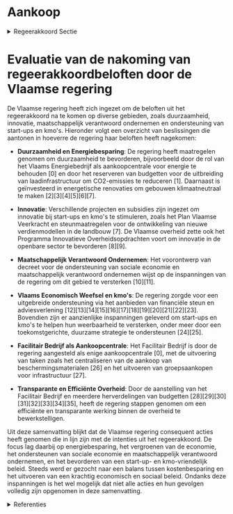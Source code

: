 # Aankoop

<details>
        <summary>Regeerakkoord Sectie </summary>
        <p>3.2.4 Aankoop De Vlaamse overheid gebruikt maximaal haar koopkracht om innovatie en duur-zaamheid te stimuleren, efficiëntiewinsten te boeken en maatschappelijk verantwoord ondernemen te belonen. Hierbij wordt een ‘start-ups en kmo-vriendelijk beleid’ nage-streefd, zodat we ons Vlaams economisch weefsel versterken. Het Facilitair Bedrijf wordt aangeduid als enige aankoopcentrale voor courante ondersteunende goederen en diensten. </p>
        </details> 

# Evaluatie van de nakoming van regeerakkoordbeloften door de Vlaamse regering

De Vlaamse regering heeft zich ingezet om de beloften uit het regeerakkoord na te komen op diverse gebieden, zoals duurzaamheid, innovatie, maatschappelijk verantwoord ondernemen en ondersteuning van start-ups en kmo's. Hieronder volgt een overzicht van beslissingen die aantonen in hoeverre de regering haar beloften heeft nagekomen:

- **Duurzaamheid en Energiebesparing**: De regering heeft maatregelen genomen om duurzaamheid te bevorderen, bijvoorbeeld door de rol van het Vlaams Energiebedrijf als aankoopcentrale voor energie te behouden \[0\] en door het reserveren van budgetten voor de uitbreiding van laadinfrastructuur om CO2-emissies te reduceren \[1\]. Daarnaast is geïnvesteerd in energetische renovaties om gebouwen klimaatneutraal te maken \[2\]\[3\]\[4\]\[5\]\[6\]\[7\].

- **Innovatie**: Verschillende projecten en subsidies zijn ingezet om innovatie bij start-ups en kmo's te stimuleren, zoals het Plan Vlaamse Veerkracht en steunmaatregelen voor de ontwikkeling van nieuwe verdienmodellen in de landbouw \[7\]. De Vlaamse overheid zette ook het Programma Innovatieve Overheidsopdrachten voort om innovatie in de openbare sector te bevorderen \[8\]\[9\].

- **Maatschappelijk Verantwoord Ondernemen**: Het voorontwerp van decreet voor de ondersteuning van sociale economie en maatschappelijk verantwoord ondernemen wijst op de inspanningen van de regering om dit gebied te versterken \[10\]\[11\].

- **Vlaams Economisch Weefsel en kmo's**: De regering zorgde voor een uitgebreide ondersteuning via het aanbieden van financiële steun en adviesverlening \[12\]\[13\]\[14\]\[15\]\[16\]\[17\]\[18\]\[19\]\[20\]\[21\]\[22\]\[23\]. Bovendien zijn er aanzienlijke inspanningen geleverd om start-ups en kmo's te helpen hun weerbaarheid te versterken, onder meer door een toekomstgerichte, duurzame strategie te ondersteunen \[24\]\[25\].

- **Facilitair Bedrijf als Aankoopcentrale**: Het Facilitair Bedrijf is door de regering aangesteld als enige aankoopcentrale \[0\], met de uitvoering van taken zoals het centraliseren van de aankoop van beschermingsmaterialen \[26\] en het uitvoeren van groepsaankopen voor infrastructuur \[27\].

- **Transparante en Efficiënte Overheid**: Door de aanstelling van het Facilitair Bedrijf en meerdere herverdelingen van budgetten \[28\]\[29\]\[30\]\[31\]\[32\]\[33\]\[34\]\[35\], heeft de regering stappen genomen om een efficiënte en transparante werking binnen de overheid te bewerkstelligen.

Uit deze samenvatting blijkt dat de Vlaamse regering consequent acties heeft genomen die in lijn zijn met de intenties uit het regeerakkoord. De focus lag daarbij op energiebesparing, het vergroenen van de economie, het ondersteunen van sociale economie en maatschappelijk verantwoord ondernemen, en het bevorderen van een start-up- en kmo-vriendelijk beleid. Steeds werd er gezocht naar een balans tussen kostenbesparing en het uitvoeren van een krachtig economisch en sociaal beleid. Ondanks deze inspanningen is het wel mogelijk dat niet alle acties en hun gevolgen volledig zijn opgenomen in deze samenvatting.

<details>
        <summary> Referenties</summary>
        **[\[0\]](https://beslissingenvlaamseregering.vlaanderen.be/?search=Het%20Facilitair%20Bedrijf%20als%20enige%20aankoopcentrale%20van%20de%20Vlaamse%20overheid&dateOption=select&startDate=2020-10-02T08%3A00%3A00Z&endDate=2020-10-02T08%3A00%3A00Z)** : **(2020-10-02)** Het Facilitair Bedrijf als enige aankoopcentrale van de Vlaamse overheid 

**[\[1\]](https://beslissingenvlaamseregering.vlaanderen.be/?search=Reservering%20budget%20cofinanciering%20laadinfrastructuur%20Vlaamse%20overheid&dateOption=select&startDate=2021-07-09T08%3A00%3A00Z&endDate=2021-07-09T08%3A00%3A00Z)** : **(2021-07-09)** Reservering budget cofinanciering laadinfrastructuur Vlaamse overheid 

**[\[2\]](https://beslissingenvlaamseregering.vlaanderen.be/?search=Vlaams%20Klimaatfonds%202021%3A%20cofinanciering%20Klimaat%20Actieplan%20Gebouwen&dateOption=select&startDate=2022-12-23T09%3A00%3A00Z&endDate=2022-12-23T09%3A00%3A00Z)** : **(2022-12-23)** Vlaams Klimaatfonds 2021: cofinanciering Klimaat Actieplan Gebouwen 

**[\[3\]](https://beslissingenvlaamseregering.vlaanderen.be/?search=Aanpak%20besteding%20middelen%20Vlaams%20Klimaatfonds%20%28VKF%29%20voor%20verderzetting%20onderbouwde%20aanpak%20energiebesparing%20gebouwenpark%20VDAB&dateOption=select&startDate=2023-12-22T09%3A00%3A00Z&endDate=2023-12-22T09%3A00%3A00Z)** : **(2023-12-22)** Aanpak besteding middelen Vlaams Klimaatfonds (VKF) voor verderzetting onderbouwde aanpak energiebesparing gebouwenpark VDAB 

**[\[4\]](https://beslissingenvlaamseregering.vlaanderen.be/?search=Plan%20Vlaamse%20Veerkracht%3A%20100%20miljoen%20euro%20voor%20versnellen%20infrastructuurinvesteringen%20Vlaamse%20cultuursector&dateOption=select&startDate=2021-04-23T08%3A00%3A00Z&endDate=2021-04-23T08%3A00%3A00Z)** : **(2021-04-23)** Plan Vlaamse Veerkracht: 100 miljoen euro voor versnellen infrastructuurinvesteringen Vlaamse cultuursector 

**[\[5\]](https://beslissingenvlaamseregering.vlaanderen.be/?search=Besteding%20middelen%20Vlaams%20Klimaatfonds%20%28VKF%29%20voor%20verderzetting%20onderbouwde%20aanpak%20energiebesparing%20gebouwenpark%20in%20de%20sector%20Welzijn%2C%20Volksgezondheid%20en%20Gezin&dateOption=select&startDate=2021-07-02T08%3A00%3A00Z&endDate=2021-07-02T08%3A00%3A00Z)** : **(2021-07-02)** Besteding middelen Vlaams Klimaatfonds (VKF) voor verderzetting onderbouwde aanpak energiebesparing gebouwenpark in de sector Welzijn, Volksgezondheid en Gezin 

**[\[6\]](https://beslissingenvlaamseregering.vlaanderen.be/?search=Besteding%20van%20de%20middelen%20van%20het%20Vlaams%20Klimaatfonds%20%28VKF%29%20voor%20de%20cofinanciering%20van%20de%20Ecologiepremie%20Plus%20in%202021&dateOption=select&startDate=2022-09-23T08%3A00%3A00Z&endDate=2022-09-23T08%3A00%3A00Z)** : **(2022-09-23)** Besteding van de middelen van het Vlaams Klimaatfonds (VKF) voor de cofinanciering van de Ecologiepremie Plus in 2021 

**[\[7\]](https://beslissingenvlaamseregering.vlaanderen.be/?search=Plan%20Vlaamse%20Veerkracht%3A%20subsidies%20duurzaam%20watergebruik%20en%20overheidsopdracht%20studie%20naar%20%E2%80%98Groenblauwe%20business%20modellen%20voor%20landbouwers%E2%80%99&dateOption=select&startDate=2022-12-09T09%3A00%3A00Z&endDate=2022-12-09T09%3A00%3A00Z)** : **(2022-12-09)** Plan Vlaamse Veerkracht: subsidies duurzaam watergebruik en overheidsopdracht studie naar ‘Groenblauwe business modellen voor landbouwers’ 

**[\[8\]](https://beslissingenvlaamseregering.vlaanderen.be/?search=Regeling%20cofinanciering%20Programma%20Innovatieve%20Overheidsopdrachten%20%28PIO%29&dateOption=select&startDate=2023-12-08T09%3A00%3A00Z&endDate=2023-12-08T09%3A00%3A00Z)** : **(2023-12-08)** Regeling cofinanciering Programma Innovatieve Overheidsopdrachten (PIO) 

**[\[9\]](https://beslissingenvlaamseregering.vlaanderen.be/?search=Plan%20Vlaamse%20Veerkracht%3A%20Culturele%20investeringssubsidies&dateOption=select&startDate=2022-11-10T07%3A00%3A00Z&endDate=2022-11-10T07%3A00%3A00Z)** : **(2022-11-10)** Plan Vlaamse Veerkracht: Culturele investeringssubsidies 

**[\[10\]](https://beslissingenvlaamseregering.vlaanderen.be/?search=Voorontwerp%20van%20decreet%20over%20de%20ondersteuning%20van%20sociale%20economie%20en%20maatschappelijk%20verantwoord%20ondernemen&dateOption=select&startDate=2023-07-07T09%3A00%3A00Z&endDate=2023-07-07T09%3A00%3A00Z)** : **(2023-07-07)** Voorontwerp van decreet over de ondersteuning van sociale economie en maatschappelijk verantwoord ondernemen 

**[\[11\]](https://beslissingenvlaamseregering.vlaanderen.be/?search=Voorontwerp%20van%20decreet%20over%20de%20ondersteuning%20van%20sociale%20economie%20en%20maatschappelijk%20verantwoord%20ondernemen&dateOption=select&startDate=2023-10-20T08%3A00%3A00Z&endDate=2023-10-20T08%3A00%3A00Z)** : **(2023-10-20)** Voorontwerp van decreet over de ondersteuning van sociale economie en maatschappelijk verantwoord ondernemen 

**[\[12\]](https://beslissingenvlaamseregering.vlaanderen.be/?search=Plan%20Vlaamse%20Veerkracht%3A%20dossiernummer%2016&dateOption=select&startDate=2021-05-28T08%3A00%3A00Z&endDate=2021-05-28T08%3A00%3A00Z)** : **(2021-05-28)** Plan Vlaamse Veerkracht: dossiernummer 16 

**[\[13\]](https://beslissingenvlaamseregering.vlaanderen.be/?search=Wijzigingsbesluit%20kmo-portefeuille%3A%20invoering%20van%20thema%E2%80%99s%20en%20een%20kwaliteitskamer&dateOption=select&startDate=2022-11-25T11%3A00%3A00Z&endDate=2022-11-25T11%3A00%3A00Z)** : **(2022-11-25)** Wijzigingsbesluit kmo-portefeuille: invoering van thema’s en een kwaliteitskamer 

**[\[14\]](https://beslissingenvlaamseregering.vlaanderen.be/?search=Wijzigingsbesluit%20kmo-portefeuille%3A%20invoering%20van%20thema%E2%80%99s%20en%20een%20kwaliteitskamer&dateOption=select&startDate=2022-07-15T08%3A00%3A00Z&endDate=2022-07-15T08%3A00%3A00Z)** : **(2022-07-15)** Wijzigingsbesluit kmo-portefeuille: invoering van thema’s en een kwaliteitskamer 

**[\[15\]](https://beslissingenvlaamseregering.vlaanderen.be/?search=Aanpassing%20steunreglementering%20Agentschap%20Innoveren%20en%20Ondernemen%20%28VLAIO%29&dateOption=select&startDate=2021-01-08T09%3A00%3A00Z&endDate=2021-01-08T09%3A00%3A00Z)** : **(2021-01-08)** Aanpassing steunreglementering Agentschap Innoveren en Ondernemen (VLAIO) 

**[\[16\]](https://beslissingenvlaamseregering.vlaanderen.be/?search=Steun%20voor%20investeringen%20voor%20duurzame%20verwerking%20en%20afzet%20van%20landbouwproducten&dateOption=select&startDate=2023-07-14T08%3A00%3A00Z&endDate=2023-07-14T08%3A00%3A00Z)** : **(2023-07-14)** Steun voor investeringen voor duurzame verwerking en afzet van landbouwproducten 

**[\[17\]](https://beslissingenvlaamseregering.vlaanderen.be/?search=Oproep%202023%20%E2%80%9CDigitale%20transformatieprojecten%20voor%20maatwerkbedrijven&dateOption=select&startDate=2023-11-17T09%3A00%3A00Z&endDate=2023-11-17T09%3A00%3A00Z)** : **(2023-11-17)** Oproep 2023 “Digitale transformatieprojecten voor maatwerkbedrijven 

**[\[18\]](https://beslissingenvlaamseregering.vlaanderen.be/?search=Uitgesloten%20diensten%20voor%20de%20kmo-portefeuille&dateOption=select&startDate=2022-02-11T09%3A00%3A00Z&endDate=2022-02-11T09%3A00%3A00Z)** : **(2022-02-11)** Uitgesloten diensten voor de kmo-portefeuille 

**[\[19\]](https://beslissingenvlaamseregering.vlaanderen.be/?search=Plan%20Vlaamse%20Veerkracht%3A%20Steun%20aan%20ondernemingen%20om%20materiaalkringlopen%20te%20sluiten%20in%20kader%20van%20tweede%20oproep%20%27Recyclagehub%27&dateOption=select&startDate=2022-11-25T11%3A00%3A00Z&endDate=2022-11-25T11%3A00%3A00Z)** : **(2022-11-25)** Plan Vlaamse Veerkracht: Steun aan ondernemingen om materiaalkringlopen te sluiten in kader van tweede oproep 'Recyclagehub' 

**[\[20\]](https://beslissingenvlaamseregering.vlaanderen.be/?search=Plan%20Vlaamse%20Veerkracht%3A%20Investeringsimpuls%20in%20O%26O%26I-infrastructuur%20%28Onderzoek%2C%20ontwikkeling%20en%20innovatie%29%20in%20Vlaanderen&dateOption=select&startDate=2021-07-09T08%3A00%3A00Z&endDate=2021-07-09T08%3A00%3A00Z)** : **(2021-07-09)** Plan Vlaamse Veerkracht: Investeringsimpuls in O&O&I-infrastructuur (Onderzoek, ontwikkeling en innovatie) in Vlaanderen 

**[\[21\]](https://beslissingenvlaamseregering.vlaanderen.be/?search=Plan%20Vlaamse%20Veerkracht%3A%20Besteding%20middelen%20Vlaams%20Klimaatfonds%20voor%20energetische%20renovatie%20gebouwen%20publieke%20sector&dateOption=select&startDate=2022-11-10T07%3A00%3A00Z&endDate=2022-11-10T07%3A00%3A00Z)** : **(2022-11-10)** Plan Vlaamse Veerkracht: Besteding middelen Vlaams Klimaatfonds voor energetische renovatie gebouwen publieke sector 

**[\[22\]](https://beslissingenvlaamseregering.vlaanderen.be/?search=Terugbetaalbare%20voorschotten%20als%20modaliteit%20voor%20innovatie-%20en%20economische%20ondersteuning%3A%20aanpassing%20steunbesluiten%20VLAIO&dateOption=select&startDate=2021-04-30T08%3A00%3A00Z&endDate=2021-04-30T08%3A00%3A00Z)** : **(2021-04-30)** Terugbetaalbare voorschotten als modaliteit voor innovatie- en economische ondersteuning: aanpassing steunbesluiten VLAIO 

**[\[23\]](https://beslissingenvlaamseregering.vlaanderen.be/?search=Steun%20voor%20investeringen%20voor%20duurzame%20verwerking%20en%20afzet%20van%20landbouwproducten&dateOption=select&startDate=2023-10-06T08%3A00%3A00Z&endDate=2023-10-06T08%3A00%3A00Z)** : **(2023-10-06)** Steun voor investeringen voor duurzame verwerking en afzet van landbouwproducten 

**[\[24\]](https://beslissingenvlaamseregering.vlaanderen.be/?search=Steun%20voor%20opstart%20van%20of%20omschakeling%20naar%20een%20toekomstgerichte%20duurzame%20ondernemingsstrategie%20op%20een%20landbouwbedrijf&dateOption=select&startDate=2023-10-06T08%3A00%3A00Z&endDate=2023-10-06T08%3A00%3A00Z)** : **(2023-10-06)** Steun voor opstart van of omschakeling naar een toekomstgerichte duurzame ondernemingsstrategie op een landbouwbedrijf 

**[\[25\]](https://beslissingenvlaamseregering.vlaanderen.be/?search=Steun%20voor%20opstart%20van%20of%20omschakeling%20naar%20een%20toekomstgerichte%20duurzame%20ondernemingsstrategie%20op%20een%20landbouwbedrijf&dateOption=select&startDate=2023-07-14T08%3A00%3A00Z&endDate=2023-07-14T08%3A00%3A00Z)** : **(2023-07-14)** Steun voor opstart van of omschakeling naar een toekomstgerichte duurzame ondernemingsstrategie op een landbouwbedrijf 

**[\[26\]](https://beslissingenvlaamseregering.vlaanderen.be/?search=Aankoop%20en%20levering%20beschermingsmateriaal%20WVG-voorzieningen%20na%2031%20december%202020&dateOption=select&startDate=2020-12-11T09%3A00%3A00Z&endDate=2020-12-11T09%3A00%3A00Z)** : **(2020-12-11)** Aankoop en levering beschermingsmateriaal WVG-voorzieningen na 31 december 2020 

**[\[27\]](https://beslissingenvlaamseregering.vlaanderen.be/?search=Raamovereenkomsten%20Sport%20Vlaanderen%3A%20bouw%20van%20kunstgrasvelden&dateOption=select&startDate=2020-07-17T08%3A00%3A00Z&endDate=2020-07-17T08%3A00%3A00Z)** : **(2020-07-17)** Raamovereenkomsten Sport Vlaanderen: bouw van kunstgrasvelden 

**[\[28\]](https://beslissingenvlaamseregering.vlaanderen.be/?search=Vlaams%20administratief%20centrum%20%28mini-VAC%29%20Turnhout&dateOption=select&startDate=2022-12-02T09%3A00%3A00Z&endDate=2022-12-02T09%3A00%3A00Z)** : **(2022-12-02)** Vlaams administratief centrum (mini-VAC) Turnhout 

**[\[29\]](https://beslissingenvlaamseregering.vlaanderen.be/?search=Selectieleidraad%20voor%20ontwerpen%2C%20bouwen%20en%20ter%20beschikking%20stellen%20%28huur%29%20van%20een%20%E2%80%98Gebouw%E2%80%99%20voor%20de%20Vlaamse%20overheid%20in%20Antwerpen&dateOption=select&startDate=2020-02-14T09%3A00%3A00Z&endDate=2020-02-14T09%3A00%3A00Z)** : **(2020-02-14)** Selectieleidraad voor ontwerpen, bouwen en ter beschikking stellen (huur) van een ‘Gebouw’ voor de Vlaamse overheid in Antwerpen 

**[\[30\]](https://beslissingenvlaamseregering.vlaanderen.be/?search=Herverdeling%20provisioneel%20krediet%20VIA-5&dateOption=select&startDate=2022-12-16T09%3A00%3A00Z&endDate=2022-12-16T09%3A00%3A00Z)** : **(2022-12-16)** Herverdeling provisioneel krediet VIA-5 

**[\[31\]](https://beslissingenvlaamseregering.vlaanderen.be/?search=Plan%20Vlaamse%20Veerkracht%3A%201%2C2%20miljoen%20euro%20steun%20aan%20het%20initiatief%20om%20bedrijven%20te%20verenigen%20in%20het%20kader%20van%20Slimme%20Regio%20Vlaanderen&dateOption=select&startDate=2021-07-09T08%3A00%3A00Z&endDate=2021-07-09T08%3A00%3A00Z)** : **(2021-07-09)** Plan Vlaamse Veerkracht: 1,2 miljoen euro steun aan het initiatief om bedrijven te verenigen in het kader van Slimme Regio Vlaanderen 

**[\[32\]](https://beslissingenvlaamseregering.vlaanderen.be/?search=Convenant%20Flanders%20Make%202023-2027&dateOption=select&startDate=2023-12-08T09%3A00%3A00Z&endDate=2023-12-08T09%3A00%3A00Z)** : **(2023-12-08)** Convenant Flanders Make 2023-2027 

**[\[33\]](https://beslissingenvlaamseregering.vlaanderen.be/?search=Aanpak%20besteding%20middelen%20Vlaams%20Klimaatfonds%20voor%20verderzetting%20onderbouwde%20aanpak%20energiebesparing%20gebouwenpark%20VDAB&dateOption=select&startDate=2021-12-03T09%3A00%3A00Z&endDate=2021-12-03T09%3A00%3A00Z)** : **(2021-12-03)** Aanpak besteding middelen Vlaams Klimaatfonds voor verderzetting onderbouwde aanpak energiebesparing gebouwenpark VDAB 

**[\[34\]](https://beslissingenvlaamseregering.vlaanderen.be/?search=Vernieuwd%20werkingskader%20Dienstencentrum%20Boekhouding%20bij%20de%20Vlaamse%20overheid&dateOption=select&startDate=2020-10-30T09%3A00%3A00Z&endDate=2020-10-30T09%3A00%3A00Z)** : **(2020-10-30)** Vernieuwd werkingskader Dienstencentrum Boekhouding bij de Vlaamse overheid 

**[\[35\]](https://beslissingenvlaamseregering.vlaanderen.be/?search=VIA%206%3A%20maatregelen%20koopkracht%20publieke%20sector%20kinderopvang%20en%20buitenschoolse%20opvang&dateOption=select&startDate=2022-02-04T09%3A00%3A00Z&endDate=2022-02-04T09%3A00%3A00Z)** : **(2022-02-04)** VIA 6: maatregelen koopkracht publieke sector kinderopvang en buitenschoolse opvang 
        </details> 

